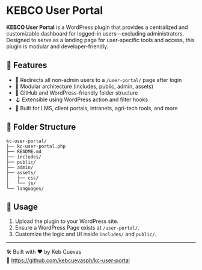 # KEBCO User Portal

**KEBCO User Portal** is a WordPress plugin that provides a centralized and customizable dashboard for logged-in users—excluding administrators.
Designed to serve as a landing page for user-specific tools and access, this plugin is modular and developer-friendly.

## 🔧 Features

- 🔐 Redirects all non-admin users to a `/user-portal/` page after login
- 🧩 Modular architecture (includes, public, admin, assets)
- 📁 GitHub and WordPress-friendly folder structure
- 🪝 Extensible using WordPress action and filter hooks
- 💼 Built for LMS, client portals, intranets, agri-tech tools, and more

## 📂 Folder Structure

```
kc-user-portal/
├── kc-user-portal.php
├── README.md
├── includes/
├── public/
├── admin/
├── assets/
│   ├── css/
│   └── js/
└── languages/
```

## 🚀 Usage

1. Upload the plugin to your WordPress site.
2. Ensure a WordPress Page exists at `/user-portal/`.
3. Customize the logic and UI inside `includes/` and `public/`.

---

🛠 Built with ❤️ by Keb Cuevas<br>🔗 https://github.com/kebcuevasph/kc-user-portal

